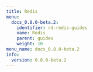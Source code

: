 ```yaml
---
title: Redis
menu:
  docs_0.8.0-beta.2:
    identifier: rd-redis-guides
    name: Redis
    parent: guides
    weight: 10
menu_name: docs_0.8.0-beta.2
info:
  version: 0.8.0-beta.2
---
```


